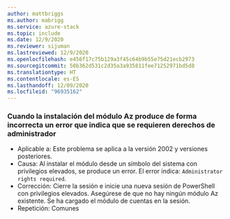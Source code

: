 ```yaml
---
author: mattbriggs
ms.author: mabrigg
ms.service: azure-stack
ms.topic: include
ms.date: 12/9/2020
ms.reviewer: sijuman
ms.lastreviewed: 12/9/2020
ms.openlocfilehash: e456f17c75b129a3f45c64b9b55e75d21ecb2973
ms.sourcegitcommit: 50b362d531c2d35a3a935811fee71252971bd5d8
ms.translationtype: HT
ms.contentlocale: es-ES
ms.lasthandoff: 12/09/2020
ms.locfileid: "96935162"
---
```

### <a name="when-installing-az-module-falsely-throws-admin-rights-required-error"></a>Cuando la instalación del módulo Az produce de forma incorrecta un error que indica que se requieren derechos de administrador

- Aplicable a: Este problema se aplica a la versión 2002 y versiones posteriores.
- Causa: Al instalar el módulo desde un símbolo del sistema con privilegios elevados, se produce un error. El error indica: `Administrator rights required`.
- Corrección: Cierre la sesión e inicie una nueva sesión de PowerShell con privilegios elevados. Asegúrese de que no hay ningún módulo Az existente. Se ha cargado el módulo de cuentas en la sesión.
- Repetición: Comunes